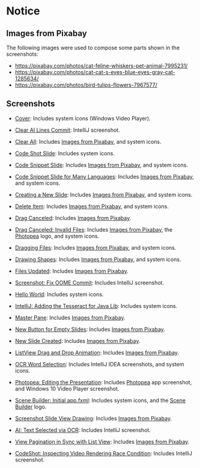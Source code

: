 # Notice

## Images from Pixabay

The following images were used to compose some parts shown in the screenshots:

- https://pixabay.com/photos/cat-feline-whiskers-pet-animal-7995231/
- https://pixabay.com/photos/cat-cat-s-eyes-blue-eyes-gray-cat-1285634/
- https://pixabay.com/photos/bird-tulips-flowers-7967577/

## Screenshots

- [Cover](building-slides-from-screenshots-app-in-javafx.png): Includes 
  system icons (Windows Video Player).

- [Clear AI Lines Commit](clear-ai-lines-commit.png): IntelliJ screenshot.

- [Clear All](clear-all.png): Includes
  [Images from Pixabay](#images-from-pixabay), and system icons.

- [Code Shot Slide](code-shot-slide.png): Includes system icons.

- [Code Snippet Slide](code-snippet-slide.png): Includes
  [Images from Pixabay](#images-from-pixabay), and system icons.

- [Code Snippet Slide for Many Languages](code-snippet-slide-for-many-languages.png):
  Includes [Images from Pixabay](#images-from-pixabay), and system icons.

- [Creating a New Slide](creating-a-new-slide.png):
  Includes [Images from Pixabay](#images-from-pixabay), and system icons.

- [Delete Item](delete-item.png): Includes
  [Images from Pixabay](#images-from-pixabay), and system icons.

- [Drag Canceled](drag-canceled.png): Includes
  [Images from Pixabay](#images-from-pixabay).

- [Drag Canceled: Invalid Files](drag-canceled-.-invalid-files.png): Includes
  [Images from Pixabay](#images-from-pixabay), the
  [Photopea](https://www.photopea.com) logo, and system icons.

- [Dragging Files](dragging-files.png): Includes
  [Images from Pixabay](#images-from-pixabay), and system icons.

- [Drawing Shapes](drawing-shapes.png): Includes
  [Images from Pixabay](#images-from-pixabay), and system icons.

- [Files Updated](files-updated.png): Includes
  [Images from Pixabay](#images-from-pixabay).

- [Screenshot: Fix OOME Commit](screenshot-_-fix-oome-commit.png):
  Includes IntelliJ screenshot.

- [Hello World](hello-world.png): Includes system icons.

- [IntelliJ: Adding the Tesseract for Java Lib](intellij-_-adding-the-tesseract-for-java-lib.png):
  Includes system icons.

- [Master Pane](master-pane.png): Includes
  [Images from Pixabay](#images-from-pixabay).

- [New Button for Empty Slides](new-button-for-empty-slides.png): Includes
  [Images from Pixabay](#images-from-pixabay).

- [New Slide Created](new-slide-created.png): Includes
  [Images from Pixabay](#images-from-pixabay).

- [ListView Drag and Drop Animation](listview-drag-and-drop-animation.gif):
  Includes [Images from Pixabay](#images-from-pixabay).

- [OCR Word Selection](ocr-word-selection.png):
  Includes IntelliJ IDEA screenshots, and system icons.

- [Photopea: Editing the Presentation](photopea-_-editing-the-presentation.png):
  Includes [Photopea](https://photopea.com) app screenshot, and Windows 10 Video
  Player screenshot.

- [Scene Builder: Initial app.fxml](scene-builder-_-initial-app-fxml.png):
  Includes system icons, and the
  [Scene Builder](https://gluonhq.com/products/scene-builder) logo.

- [Screenshot Slide View Drawing](screenshot-slide-view-drawing.png):
  Includes [Images from Pixabay](#images-from-pixabay).

- [AI: Text Selected via OCR](ai-_-text-selected-via-ocr.png): Includes IntelliJ
  screenshot.

- [View Pagination in Sync with List View](view-pagination-in-sync-with-list-view.png):
  Includes [Images from Pixabay](#images-from-pixabay).

- [CodeShot: Inspecting Video Rendering Race Condition](codeshot-_-inspecting-video-rendering-race-condition.png):
  Includes IntelliJ screenshot.
